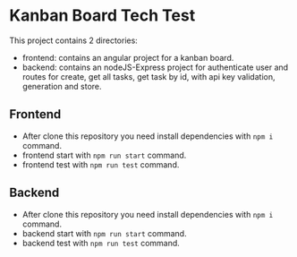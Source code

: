 # Kanban Board Tech Test

This project contains 2 directories:

- frontend: contains an angular project for a kanban board.
- backend: contains an nodeJS-Express project for authenticate user and routes for create, get all tasks, get task by id, with api key validation, generation and store.

## Frontend

- After clone this repository you need install dependencies with `npm i` command.
- frontend start with `npm run start` command.
- frontend test with `npm run test` command.

## Backend

- After clone this repository you need install dependencies with `npm i` command.
- backend start with `npm run start` command.
- backend test with `npm run test` command.